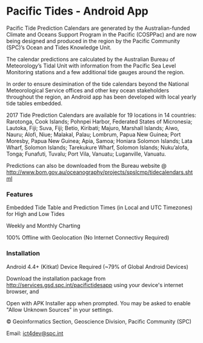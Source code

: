 # Pacific Tides - Android App

Pacific Tide Prediction Calendars are generated by the Australian-funded Climate and Oceans Support Program in the Pacific (COSPPac) and are now being designed and produced in the region by the Pacific Community (SPC)’s Ocean and Tides Knowledge Unit.

The calendar predictions are calculated by the Australian Bureau of Meteorology’s Tidal Unit with information from the Pacific Sea Level Monitoring stations and a few additional tide gauges around the region.

In order to ensure desimination of the tide calendars beyond the National Meteorological Service offices and other key ocean stakeholders throughout the region, an Android app has been developed with local yearly tide tables embedded.

2017 Tide Prediction Calendars are available for 19 locations in 14 countries: Rarotonga, Cook Islands; Pohnpei Harbor, Federated States of Micronesia; Lautoka, Fiji; Suva, Fiji; Betio, Kiribati; Majuro, Marshall Islands; Aiwo, Nauru; Alofi, Niue; Malakal, Palau;  Lombrum, Papua New Guinea; Port Moresby, Papua New Guinea; Apia, Samoa; Honiara Solomon Islands; Lata Wharf, Solomon Islands; Tarekukure Wharf, Solomon Islands; Nuku’alofa, Tonga; Funafuti, Tuvalu; Port Vila, Vanuatu; Luganville, Vanuatu.

Predictions can also be downloaded from the Bureau website @ http://www.bom.gov.au/oceanography/projects/spslcmp/tidecalendars.shtml

### Features

Embedded Tide Table and Prediction Times (in Local and UTC Timezones) for High and Low Tides

Weekly and Monthly Charting

100% Offline with Geolocation (No Internet Connectivy Required)

### Installation

Android 4.4+ (Kitkat) Device Required (~79% of Global Android Devices) 

Download the installation package from http://services.gsd.spc.int/pacifictidesapp using your device's internet browser, and 

Open with APK Installer app when prompted. You may be asked to enable "Allow Unknown Sources" in your settings.


© Geoinformatics Section, Geoscience Division, Pacific Community (SPC)

Email: ict4dev@spc.int
